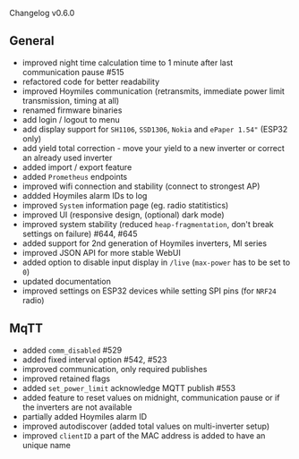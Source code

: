 Changelog v0.6.0

## General
* improved night time calculation time to 1 minute after last communication pause #515
* refactored code for better readability
* improved Hoymiles communication (retransmits, immediate power limit transmission, timing at all)
* renamed firmware binaries
* add login / logout to menu
* add display support for `SH1106`, `SSD1306`, `Nokia` and `ePaper 1.54"` (ESP32 only)
* add yield total correction - move your yield to a new inverter or correct an already used inverter
* added import / export feature
* added `Prometheus` endpoints
* improved wifi connection and stability (connect to strongest AP)
* addded Hoymiles alarm IDs to log
* improved `System` information page (eg. radio statitistics)
* improved UI (responsive design, (optional) dark mode)
* improved system stability (reduced `heap-fragmentation`, don't break settings on failure) #644, #645
* added support for 2nd generation of Hoymiles inverters, MI series
* improved JSON API for more stable WebUI
* added option to disable input display in `/live` (`max-power` has to be set to `0`)
* updated documentation
* improved settings on ESP32 devices while setting SPI pins (for `NRF24` radio)

## MqTT
* added `comm_disabled` #529
* added fixed interval option #542, #523
* improved communication, only required publishes
* improved retained flags
* added `set_power_limit` acknowledge MQTT publish #553
* added feature to reset values on midnight, communication pause or if the inverters are not available
* partially added Hoymiles alarm ID
* improved autodiscover (added total values on multi-inverter setup)
* improved `clientID` a part of the MAC address is added to have an unique name
